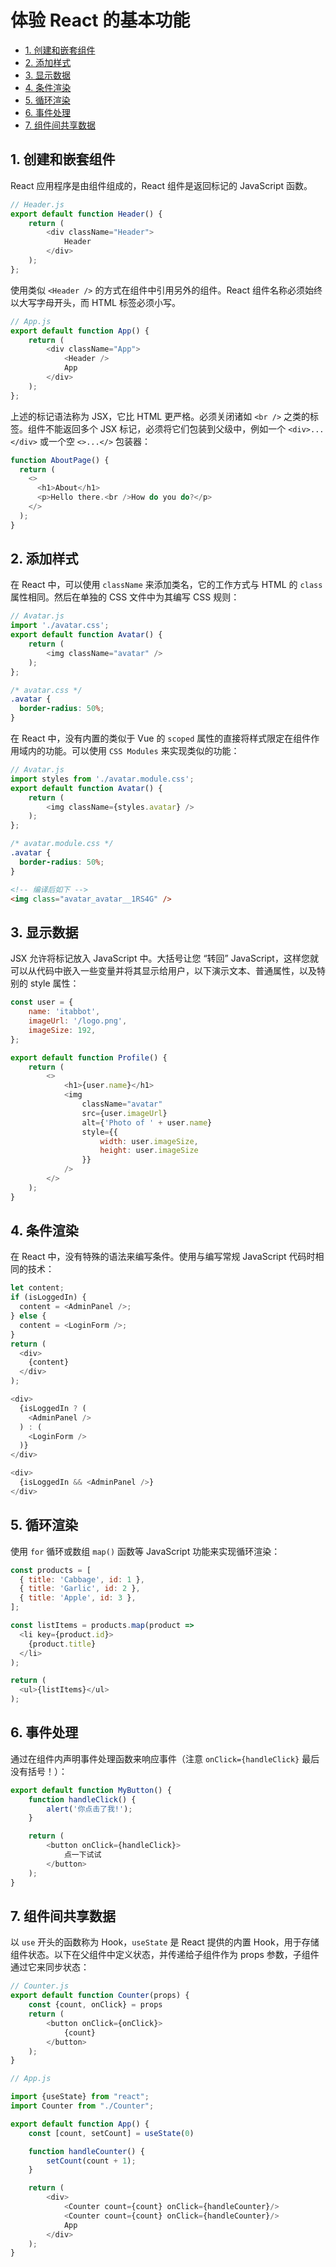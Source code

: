 # 体验 React 的基本功能<!-- omit in toc -->

- [1. 创建和嵌套组件](#1-创建和嵌套组件)
- [2. 添加样式](#2-添加样式)
- [3. 显示数据](#3-显示数据)
- [4. 条件渲染](#4-条件渲染)
- [5. 循环渲染](#5-循环渲染)
- [6. 事件处理](#6-事件处理)
- [7. 组件间共享数据](#7-组件间共享数据)

## 1. 创建和嵌套组件

React 应用程序是由组件组成的，React 组件是返回标记的 JavaScript 函数。

```JavaScript
// Header.js
export default function Header() {
    return (
        <div className="Header">
            Header
        </div>
    );
};
```

使用类似 `<Header />` 的方式在组件中引用另外的组件。React 组件名称必须始终以大写字母开头，而 HTML 标签必须小写。

```JavaScript
// App.js
export default function App() {
    return (
        <div className="App">
            <Header />
            App
        </div>
    );
};
```

上述的标记语法称为 JSX，它比 HTML 更严格。必须关闭诸如 `<br />` 之类的标签。组件不能返回多个 JSX 标记，必须将它们包装到父级中，例如一个 `<div>...</div>` 或一个空 `<>...</>` 包装器：

```JavaScript
function AboutPage() {
  return (
    <>
      <h1>About</h1>
      <p>Hello there.<br />How do you do?</p>
    </>
  );
}
```

## 2. 添加样式

在 React 中，可以使用 `className` 来添加类名，它的工作方式与 HTML 的 `class` 属性相同。然后在单独的 CSS 文件中为其编写 CSS 规则：

```JavaScript
// Avatar.js
import './avatar.css';
export default function Avatar() {
    return (
        <img className="avatar" />
    );
};
```

```css
/* avatar.css */
.avatar {
  border-radius: 50%;
}
```

在 React 中，没有内置的类似于 Vue 的 `scoped` 属性的直接将样式限定在组件作用域内的功能。可以使用 `CSS Modules` 来实现类似的功能：

```JavaScript
// Avatar.js
import styles from './avatar.module.css';
export default function Avatar() {
    return (
        <img className={styles.avatar} />
    );
};
```

```css
/* avatar.module.css */
.avatar {
  border-radius: 50%;
}
```

```html
<!-- 编译后如下 -->
<img class="avatar_avatar__1RS4G" />
```

## 3. 显示数据

JSX 允许将标记放入 JavaScript 中。大括号让您 “转回” JavaScript，这样您就可以从代码中嵌入一些变量并将其显示给用户，以下演示文本、普通属性，以及特别的 style 属性：

```JavaScript
const user = {
    name: 'itabbot',
    imageUrl: '/logo.png',
    imageSize: 192,
};

export default function Profile() {
    return (
        <>
            <h1>{user.name}</h1>
            <img
                className="avatar"
                src={user.imageUrl}
                alt={'Photo of ' + user.name}
                style={{
                    width: user.imageSize,
                    height: user.imageSize
                }}
            />
        </>
    );
}
```

## 4. 条件渲染

在 React 中，没有特殊的语法来编写条件。使用与编写常规 JavaScript 代码时相同的技术：

```JavaScript
let content;
if (isLoggedIn) {
  content = <AdminPanel />;
} else {
  content = <LoginForm />;
}
return (
  <div>
    {content}
  </div>
);
```

```JavaScript
<div>
  {isLoggedIn ? (
    <AdminPanel />
  ) : (
    <LoginForm />
  )}
</div>
```

```JavaScript
<div>
  {isLoggedIn && <AdminPanel />}
</div>
```

## 5. 循环渲染

使用 `for` 循环或数组 `map()` 函数等 JavaScript 功能来实现循环渲染：

```JavaScript
const products = [
  { title: 'Cabbage', id: 1 },
  { title: 'Garlic', id: 2 },
  { title: 'Apple', id: 3 },
];

const listItems = products.map(product =>
  <li key={product.id}>
    {product.title}
  </li>
);

return (
  <ul>{listItems}</ul>
);
```

## 6. 事件处理

通过在组件内声明事件处理函数来响应事件（注意 `onClick={handleClick}` 最后没有括号！）：

```JavaScript
export default function MyButton() {
    function handleClick() {
        alert('你点击了我!');
    }

    return (
        <button onClick={handleClick}>
            点一下试试
        </button>
    );
}
```

## 7. 组件间共享数据

以 `use` 开头的函数称为 Hook，`useState` 是 React 提供的内置 Hook，用于存储组件状态。以下在父组件中定义状态，并传递给子组件作为 props 参数，子组件通过它来同步状态：

```JavaScript
// Counter.js
export default function Counter(props) {
    const {count, onClick} = props
    return (
        <button onClick={onClick}>
            {count}
        </button>
    );
}
```

```JavaScript
// App.js

import {useState} from "react";
import Counter from "./Counter";

export default function App() {
    const [count, setCount] = useState(0)

    function handleCounter() {
        setCount(count + 1);
    }

    return (
        <div>
            <Counter count={count} onClick={handleCounter}/>
            <Counter count={count} onClick={handleCounter}/>
            App
        </div>
    );
}
```

